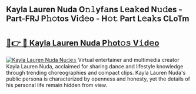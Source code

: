 ## Kayla Lauren Nuda O𝚗𝚕yf𝚊ns L𝚎a𝚔ed N𝚞𝚍es - Part-FRJ P𝚑𝚘tos Vi𝚍𝚎o - H𝚘𝚝 Part L𝚎a𝚔s CLoTm

# <h2><a href="http://kf6p7j0.oniu.top/?m=Kayla+Lauren+Nuda">🔗👉 🔴 Kayla Lauren Nuda P𝚑ot𝚘𝚜 V𝚒d𝚎o</a></h2>

[![Kayla Lauren Nuda Nu𝚍e𝚜](https://i.imgur.com/0qMVB7G.gif)](http://kf6p7j0.oniu.top/?m=Kayla+Lauren+Nuda)
Virtual entertainer and multimedia creator Kayla Lauren Nuda, acclaimed for sharing dance and lifestyle knowledge through trending choreographies and compact clips. Kayla Lauren Nuda's public persona is characterized by openness and honesty, yet the details of his personal life remain hidden from view.  
